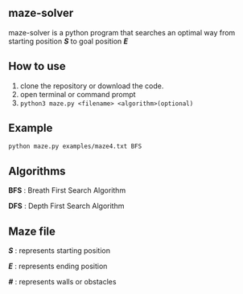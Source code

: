 ## maze-solver
  maze-solver is a python program that searches an optimal way from starting position ***S*** to goal position ***E***

## How to use
   1. clone the repository or download the code.
   2. open terminal or command prompt 
   3. ```python3 maze.py <filename> <algorithm>(optional)``` 
   
## Example
  ```python maze.py examples/maze4.txt BFS``` 


## Algorithms
 **BFS** : Breath First Search Algorithm
 
 **DFS** : Depth First Search Algorithm
               
## Maze file 
  ***S*** : represents starting position
  
  ***E*** : represents ending position
  
  ***#*** : represents walls or obstacles
  
  
